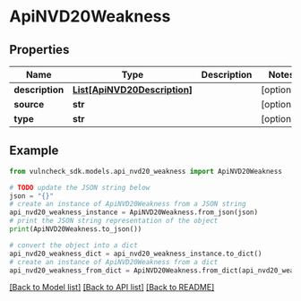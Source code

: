 # ApiNVD20Weakness


## Properties

Name | Type | Description | Notes
------------ | ------------- | ------------- | -------------
**description** | [**List[ApiNVD20Description]**](ApiNVD20Description.md) |  | [optional] 
**source** | **str** |  | [optional] 
**type** | **str** |  | [optional] 

## Example

```python
from vulncheck_sdk.models.api_nvd20_weakness import ApiNVD20Weakness

# TODO update the JSON string below
json = "{}"
# create an instance of ApiNVD20Weakness from a JSON string
api_nvd20_weakness_instance = ApiNVD20Weakness.from_json(json)
# print the JSON string representation of the object
print(ApiNVD20Weakness.to_json())

# convert the object into a dict
api_nvd20_weakness_dict = api_nvd20_weakness_instance.to_dict()
# create an instance of ApiNVD20Weakness from a dict
api_nvd20_weakness_from_dict = ApiNVD20Weakness.from_dict(api_nvd20_weakness_dict)
```
[[Back to Model list]](../README.md#documentation-for-models) [[Back to API list]](../README.md#documentation-for-api-endpoints) [[Back to README]](../README.md)


